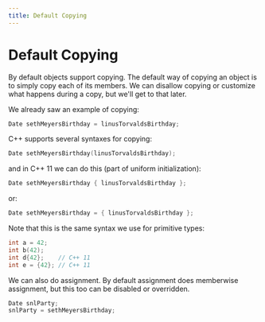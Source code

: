 ```yaml
---
title: Default Copying
---
```

# Default Copying

By default objects support copying.  The default way of copying an object is to simply copy each of its members.  We can disallow copying or customize what happens during a copy, but we'll get to that later.

We already saw an example of copying:

```c++
Date sethMeyersBirthday = linusTorvaldsBirthday;
```

C++ supports several syntaxes for copying:

```c++
Date sethMeyersBirthday(linusTorvaldsBirthday);
```

and in C++ 11 we can do this (part of uniform initialization):


```c++
Date sethMeyersBirthday { linusTorvaldsBirthday };
```

or:

```c++
Date sethMeyersBirthday = { linusTorvaldsBirthday };
```

Note that this is the same syntax we use for primitive types:

```c++
int a = 42;
int b(42);
int d{42};    // C++ 11
int e = {42}; // C++ 11
```

We can also do assignment.  By default assignment does memberwise assignment, but this too can be disabled or overridden.

```c++
Date snlParty;
snlParty = sethMeyersBirthday;
```